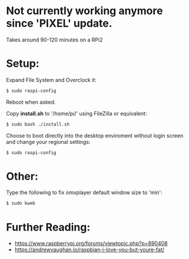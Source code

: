
# Not currently working anymore since 'PIXEL' update.

Takes around 90-120 minutes on a RPi2

# Setup:
Expand File System and Overclock it:
```sh
$ sudo raspi-config
```
Reboot when asked.

Copy **install.sh** to '/home/pi/' using FileZilla or equivalent:
```sh
$ sudo bash ./install.sh
```
Choose to boot directly into the desktop enviroment without login screen and change your regional settings:
```sh
$ sudo raspi-config
```
# Other:
Type the following to fix omxplayer default window size to 'min':
```sh
$ sudo kweb
```

# Further Reading:
- https://www.raspberrypi.org/forums/viewtopic.php?p=890408
- https://andrewvaughan.io/raspbian-i-love-you-but-youre-fat/
